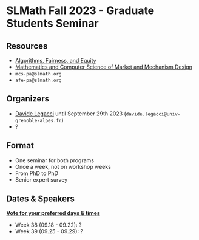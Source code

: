# SLMath Fall 2023 - Graduate Students Seminar
## Resources
- [Algorithms, Fairness, and Equity](https://www.slmath.org/programs/353)
- [Mathematics and Computer Science of Market and Mechanism Design](https://www.slmath.org/programs/333)
- `mcs-pa@slmath.org`
- `afe-pa@slmath.org`

## Organizers
- [Davide Legacci](https://davidelegacci.it/) until September 29th 2023 (`davide.legacci@univ-grenoble-alpes.fr`)
- ?

## Format
- One seminar for both programs
- Once a week, not on workshop weeks
- From PhD to PhD
- Senior expert survey

## Dates & Speakers

**[Vote for your preferred days & times](https://calendly.com/d/2wm-83y-76p/slmath-fall-2023-graduate-students-seminar)**

- Week 38 (09.18 - 09.22): ?
- Week 39 (09.25 - 09.29): ?


